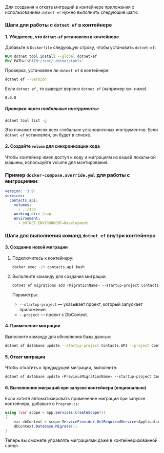 Для создания и отката миграций в контейнере приложения с использованием `dotnet ef` нужно выполнить следующие шаги:

### Шаги для работы с `dotnet ef` в контейнере

#### 1. **Убедитесь, что `dotnet-ef` установлен в контейнере**

Добавьте в `Dockerfile` следующую строку, чтобы установить `dotnet-ef`:

```dockerfile
RUN dotnet tool install --global dotnet-ef
ENV PATH="$PATH:/root/.dotnet/tools"
```

Проверка, установлен ли `dotnet ef` в контейнере

```bash
dotnet ef --version
```

Если  `dotnet ef` , то выведет версию  `dotnet ef` (например см. ниже)

```bash
8.0.8
```
##### **Проверка через глобальные инструменты:**

```bash
dotnet tool list -g
```

Это покажет список всех глобально установленных инструментов. Если `dotnet ef` установлен, он будет в списке.
#### 2. **Создайте `volume` для синхронизации кода**

Чтобы контейнер имел доступ к коду и миграциям из вашей локальной машины, используйте volume для монтирования.

### Пример `docker-compose.override.yml` для работы с миграциями:

```yaml
version: '3.9'
services:
  contacts.api:
    volumes:
      - .:/app
    working_dir: /app
    environment:
      - DOTNET_ENVIRONMENT=Development
```

### Шаги для выполнения команд `dotnet ef` внутри контейнера

#### 3. **Создание новой миграции**

1. Подключитесь к контейнеру:
    
    ```bash
    docker exec -it contacts.api bash
    ```
    
2. Выполните команду для создания миграции:
    
    ```bash
    dotnet ef migrations add <MigrationName> --startup-project Contacts.API --project Contacts.API
    ```
    
    Параметры:
    
    - `--startup-project` — указывает проект, который запускает приложение.
    - `--project` — проект с DbContext.

#### 4. **Применение миграции**

Выполните команду для обновления базы данных:

```bash
dotnet ef database update --startup-project Contacts.API --project Contacts.API
```

#### 5. **Откат миграции**

Чтобы откатить к предыдущей миграции, выполните:

```bash
dotnet ef database update <PreviousMigrationName> --startup-project Contacts.API --project Contacts.API
```

#### 6. **Выполнение миграций при запуске контейнера (опционально)**

Если хотите автоматизировать применение миграций при запуске контейнера, добавьте в `Program.cs`:

```csharp
using (var scope = app.Services.CreateScope())
{
    var dbContext = scope.ServiceProvider.GetRequiredService<ApplicationDbContext>();
    dbContext.Database.Migrate();
}
```

Теперь вы сможете управлять миграциями даже в контейнеризованной среде.